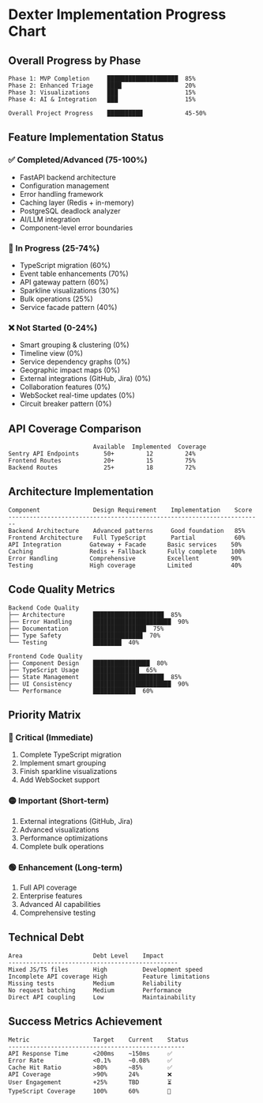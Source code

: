 # Dexter Implementation Progress Chart

## Overall Progress by Phase

```
Phase 1: MVP Completion     ████████████████████  85%
Phase 2: Enhanced Triage    ████                  20%
Phase 3: Visualizations     ███                   15%
Phase 4: AI & Integration   ███                   15%

Overall Project Progress    ██████████            45-50%
```

## Feature Implementation Status

### ✅ Completed/Advanced (75-100%)
- FastAPI backend architecture
- Configuration management
- Error handling framework
- Caching layer (Redis + in-memory)
- PostgreSQL deadlock analyzer
- AI/LLM integration
- Component-level error boundaries

### 🚧 In Progress (25-74%)
- TypeScript migration (60%)
- Event table enhancements (70%)
- API gateway pattern (60%)
- Sparkline visualizations (30%)
- Bulk operations (25%)
- Service facade pattern (40%)

### ❌ Not Started (0-24%)
- Smart grouping & clustering (0%)
- Timeline view (0%)
- Service dependency graphs (0%)
- Geographic impact maps (0%)
- External integrations (GitHub, Jira) (0%)
- Collaboration features (0%)
- WebSocket real-time updates (0%)
- Circuit breaker pattern (0%)

## API Coverage Comparison

```
                        Available  Implemented  Coverage
Sentry API Endpoints       50+         12         24%
Frontend Routes            20+         15         75%
Backend Routes             25+         18         72%
```

## Architecture Implementation

```
Component               Design Requirement    Implementation    Score
------------------------------------------------------------------------
Backend Architecture    Advanced patterns     Good foundation   85%
Frontend Architecture   Full TypeScript       Partial           60%
API Integration        Gateway + Facade      Basic services    50%
Caching                Redis + Fallback      Fully complete    100%
Error Handling         Comprehensive         Excellent         90%
Testing                High coverage         Limited           40%
```

## Code Quality Metrics

```
Backend Code Quality
├── Architecture        ████████████████████  85%
├── Error Handling      ██████████████████████  90%
├── Documentation       ███████████████  75%
├── Type Safety         ██████████████  70%
└── Testing             ████████  40%

Frontend Code Quality
├── Component Design    ████████████████  80%
├── TypeScript Usage    █████████████  65%
├── State Management    ████████████████████  85%
├── UI Consistency      ██████████████████████  90%
└── Performance         ████████████  60%
```

## Priority Matrix

### 🔴 Critical (Immediate)
1. Complete TypeScript migration
2. Implement smart grouping
3. Finish sparkline visualizations
4. Add WebSocket support

### 🟡 Important (Short-term)
1. External integrations (GitHub, Jira)
2. Advanced visualizations
3. Performance optimizations
4. Complete bulk operations

### 🟢 Enhancement (Long-term)
1. Full API coverage
2. Enterprise features
3. Advanced AI capabilities
4. Comprehensive testing

## Technical Debt

```
Area                    Debt Level    Impact
------------------------------------------------
Mixed JS/TS files       High          Development speed
Incomplete API coverage High          Feature limitations
Missing tests           Medium        Reliability
No request batching     Medium        Performance
Direct API coupling     Low           Maintainability
```

## Success Metrics Achievement

```
Metric                  Target    Current    Status
--------------------------------------------------
API Response Time       <200ms    ~150ms     ✅
Error Rate              <0.1%     ~0.08%     ✅
Cache Hit Ratio         >80%      ~85%       ✅
API Coverage            >90%      24%        ❌
User Engagement         +25%      TBD        ⏳
TypeScript Coverage     100%      60%        🚧
```
